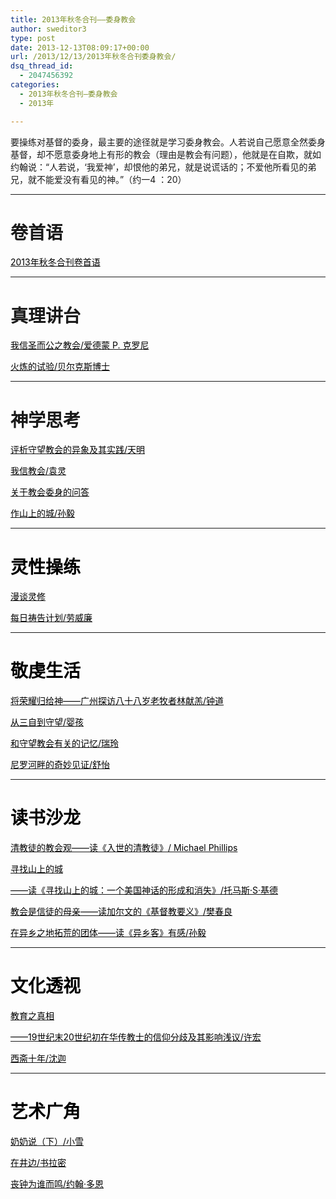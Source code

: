 ```yaml
---
title: 2013年秋冬合刊——委身教会
author: sweditor3
type: post
date: 2013-12-13T08:09:17+00:00
url: /2013/12/13/2013年秋冬合刊委身教会/
dsq_thread_id:
  - 2047456392
categories:
  - 2013年秋冬合刊—委身教会
  - 2013年

---
```

要操练对基督的委身，最主要的途径就是学习委身教会。人若说自己愿意全然委身基督，却不愿意委身地上有形的教会（理由是教会有问题），他就是在自欺，就如约翰说：“人若说，‘我爱神’，却恨他的弟兄，就是说谎话的；不爱他所看见的弟兄，就不能爱没有看见的神。”（约一4 ：20）

* * *

# 

# <span><strong>卷首语</strong></span>

<span style="color: #000000;"><a href="/2013/12/13/2013年秋冬合刊卷首语/"><span style="color: #000000;">2013年秋冬合刊卷首语</span></a></span>

* * *

# 

# **真理讲台**

<span style="color: #000000;"><a href="/2013/12/13/我信圣而公之教会爱德蒙p克罗尼edmundpclowney译洪昌/"><span style="color: #000000;">我信圣而公之教会/爱德蒙 P. 克罗尼</span></a></span>

<span style="color: #000000;"><a href="/2013/12/13/火炼的试验文贝尔克斯博士geraldbilkes译李约伯一/"><span style="color: #000000;">火炼的试验/贝尔克斯博士</span></a></span>

* * *

# 

# **神学思考**

<span style="color: #000000;"><a href="/2013/12/13/评析守望教会的异象及其实践文／天明/"><span style="color: #000000;">评析守望教会的异象及其实践/天明</span></a></span>

<span style="color: #000000;"><a href="/2013/12/13/我信教会文袁灵/"><span style="color: #000000;">我信教会/袁灵</span></a></span>

<span style="color: #000000;"><a href="/2013/12/13/关于教会委身的问答/"><span style="color: #000000;">关于教会委身的问答</span></a></span>

<span style="color: #000000;"><a href="/2013/12/13/作山上的城文孙毅/"><span style="color: #000000;">作山上的城/孙毅</span></a></span>

* * *

# 

# **<span style="color: #000000;">灵性操练</span>**

<span style="color: #000000;"><a href="/2013/12/13/漫谈灵修整理一婷/"><span style="color: #000000;">漫谈灵修</span></a> </span>

<span style="color: #000000;"><a href="/2013/12/13/每日祷告计划文劳威廉williamlaw译杨基/"><span style="color: #000000;">每日祷告计划/劳威廉</span></a></span>

* * *

# 

# **<span style="color: #000000;">敬虔生活</span>**

<span style="color: #000000;"><a href="/2013/12/13/将荣耀归给神广州探访八十八岁老牧者林献羔/"><span style="color: #000000;">将荣耀归给神——广州探访八十八岁老牧者林献羔/钟道</span></a></span>

<span style="color: #000000;"><a href="/2013/12/13/从三自到守望文婴孩/"><span style="color: #000000;">从三自到守望/婴孩</span></a></span>

<span style="color: #000000;"><a href="/2013/12/13/和守望教会有关的记忆文瑞玲/"><span style="color: #000000;">和守望教会有关的记忆/瑞玲</span></a></span>

<span style="color: #000000;"><a href="/2013/12/13/尼罗河畔的奇妙见证文舒怡/"><span style="color: #000000;">尼罗河畔的奇妙见证/舒怡</span></a></span>

* * *

# 

# **<span style="color: #000000;">读书沙龙</span>**

<span style="color: #000000;"><a href="2013/12/13/清教徒的教会观-读《入世的清教徒》-文-michael-phillips/"><span style="color: #000000;">清教徒的教会观——读《入世的清教徒》/ Michael Phillips</span></a></span>

<span style="color: #000000;"><a href="/2013/12/13/寻找山上的城读寻找山上的城一个美国神/"><span style="color: #000000;">寻找山上的城</span></a></span>
  
<span style="color: #000000;"><a href="/2013/12/13/寻找山上的城读寻找山上的城一个美国神/"><span style="color: #000000;">——读《寻找山上的城：一个美国神话的形成和消失》/托马斯·S·基德</span></a></span>

<span style="color: #000000;"><a href="/2013/12/13/教会是信徒的母亲读加尔文的基督教要义/"><span style="color: #000000;">教会是信徒的母亲——读加尔文的《基督教要义》/樊春良</span></a></span>

<span style="color: #000000;"><a href="/2013/12/13/在异乡之地拓荒的团体读异乡客有感文/"><span style="color: #000000;">在异乡之地拓荒的团体——读《异乡客》有感/孙毅</span></a></span>

* * *

# 

# **<span style="color: #000000;">文化透视</span>**

<span style="color: #000000;"><a href="/2013/12/13/教育之真相19世纪末20世纪初在华传教士的/"><span style="color: #000000;">教育之真相</span></a></span>
  
<span style="color: #000000;"><a href="/2013/12/13/教育之真相19世纪末20世纪初在华传教士的/"><span style="color: #000000;">——19世纪末20世纪初在华传教士的信仰分歧及其影响浅议/许宏</span></a></span>

<span style="color: #000000;"><a href="/2013/12/13/西斋十年文沈迦/"><span style="color: #000000;">西斋十年/沈迦</span></a></span>

* * *

# 

# **<span style="color: #000000;">艺术广角</span>**

<span style="color: #000000;"><a href="/2013/12/13/奶奶说下文小雪/"><span style="color: #000000;">奶奶说（下）/小雪</span></a></span>

<span style="color: #000000;"><a href="/2013/12/13/在井边文书拉密3/"><span style="color: #000000;">在井边/书拉密</span></a></span>

<span style="color: #000000;"><a href="/2013/12/13/丧钟为谁而鸣文约翰·多恩译林和生/"><span style="color: #000000;">丧钟为谁而鸣/约翰·多恩</span></a></span>